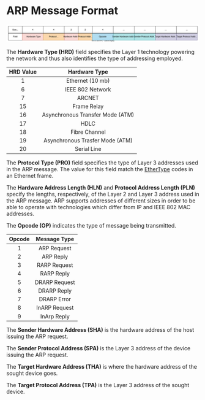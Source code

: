 # ARP Message Format

![](Resources/Images/ARP%20Message%20Format.svg)

The **Hardware Type (HRD)** field specifies the Layer 1 technology powering the network and thus also identifies the type of addressing employed.

|HRD Value|Hardware Type|
|:---:|:---:|
|1|Ethernet (10 mb)|
|6|IEEE 802 Network|
|7|ARCNET|
|15|Frame Relay|
|16|Asynchronous Transfer Mode (ATM)|
|17|HDLC|
|18|Fibre Channel|
|19|Asynchronous Trasfer Mode (ATM)|
|20|Serial Line|

The **Protocol Type (PRO)** field specifies the type of Layer 3 addresses used in the ARP message. The value for this field match the [EtherType](../Ethernet.md) codes in an Ethernet frame.

The **Hardware Address Length (HLN)** and **Protocol Address Length (PLN)** specify the lengths, respectively, of the Layer 2 and Layer 3 address used in the ARP message. ARP supports addresses of different sizes in order to be able to operate with technologies which differ from IP and IEEE 802 MAC addresses.

The **Opcode (OP)** indicates the type of message being transmitted.

|Opcode|Message Type|
|:---:|:----:|
|1|ARP Request|
|2|ARP Reply|
|3|RARP Request|
|4|RARP Reply|
|5|DRARP Request|
|6|DRARP Reply|
|7|DRARP Error|
|8|InARP Request|
|9|InArp Reply|

The **Sender Hardware Address (SHA)** is the hardware address of the host issuing the ARP request.

The **Sender Protocol Address (SPA)** is the Layer 3 address of the device issuing the ARP request.

The **Target Hardware Address (THA)** is where the hardware address of the sought device goes.

The **Target Protocol Address (TPA)** is the Layer 3 address of the sought device.